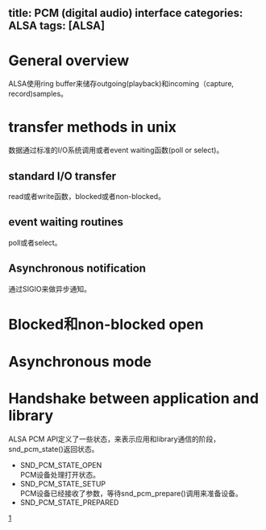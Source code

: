 title: PCM (digital audio) interface
categories: ALSA
tags: [ALSA]
---

# General overview
ALSA使用ring buffer来储存outgoing(playback)和incoming（capture, record)samples。

# transfer methods in unix
数据通过标准的I/O系统调用或者event waiting函数(poll or select)。

## standard I/O transfer
read或者write函数，blocked或者non-blocked。

## event waiting routines
poll或者select。

## Asynchronous notification
通过SIGIO来做异步通知。

# Blocked和non-blocked open

# Asynchronous mode

# Handshake between application and library
ALSA PCM API定义了一些状态，来表示应用和library通信的阶段，snd_pcm_state()返回状态。

- SND\_PCM\_STATE\_OPEN   
PCM设备处理打开状态。
- SND\_PCM\_STATE\_SETUP   
PCM设备已经接收了参数，等待snd_pcm_prepare()调用来准备设备。
- SND\_PCM\_STATE\_PREPARED   
   


[1](http://alsa-project.org/alsa-doc/alsa-lib/pcm.html)